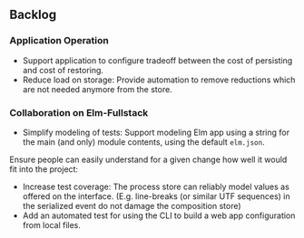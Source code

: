 ## Backlog

### Application Operation

+ Support application to configure tradeoff between the cost of persisting and cost of restoring.
+ Reduce load on storage: Provide automation to remove reductions which are not needed anymore from the store.

### Collaboration on Elm-Fullstack

+ Simplify modeling of tests: Support modeling Elm app using a string for the main (and only) module contents, using the default `elm.json`.

Ensure people can easily understand for a given change how well it would fit into the project:

+ Increase test coverage: The process store can reliably model values as offered on the interface. (E.g. line-breaks (or similar UTF sequences) in the serialized event do not damage the composition store)
+ Add an automated test for using the CLI to build a web app configuration from local files.
